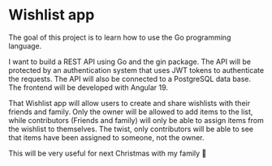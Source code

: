 # Wishlist app
The goal of this project is to learn how to use the Go programming language.

I want to build a REST API using Go and the gin package. The API will be protected by an authentication system that uses JWT tokens to authenticate the requests. The API will also be connected to a PostgreSQL data base.
The frontend will be developed with Angular 19.

That Wishlist app will allow users to create and share wishlists with their friends and family. Only the owner will be allowed to add items to the list, while contributors (Friends and family) will only be able to
assign items from the wishlist to themselves. The twist, only contributors will be able to see that items have been assigned to someone, not the owner.

This will be very useful for next Christmas with my family 🌲

